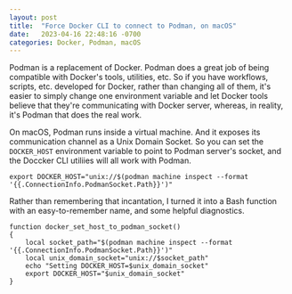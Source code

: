 ```yaml
---
layout: post
title:  "Force Docker CLI to connect to Podman, on macOS"
date:   2023-04-16 22:48:16 -0700
categories: Docker, Podman, macOS
---
```


Podman is a replacement of Docker. Podman does a great job of being compatible
with Docker's tools, utilities, etc. So if you have workflows, scripts, etc.
developed for Docker, rather than changing all of them, it's easier to simply
change one environment variable and let Docker tools believe that they're
communicating with Docker server, whereas, in reality, it's Podman that does the
real work.

On macOS, Podman runs inside a virtual machine. And it exposes its
communication channel as a Unix Domain Socket. So you can set the `DOCKER_HOST`
environment variable to point to Podman server's socket, and the Doccker CLI
utiliies will all work with Podman.

```shell
export DOCKER_HOST="unix://$(podman machine inspect --format '{{.ConnectionInfo.PodmanSocket.Path}}')"
```

Rather than remembering that incantation, I turned it into a Bash function with
an easy-to-remember name, and some helpful diagnostics.

```shell
function docker_set_host_to_podman_socket()
{
    local socket_path="$(podman machine inspect --format '{{.ConnectionInfo.PodmanSocket.Path}}')"
    local unix_domain_socket="unix://$socket_path"
    echo "Setting DOCKER_HOST=$unix_domain_socket"
    export DOCKER_HOST="$unix_domain_socket"
}
```
